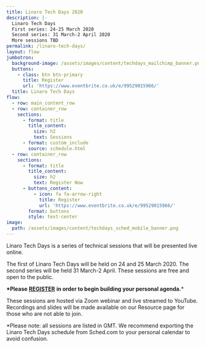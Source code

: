 ```yaml
---
title: Linaro Tech Days 2020
description: |-
  Linaro Tech Days
  First series: 24-25 March 2020
  Second series: 31 March-2 April 2020
  More sessions TBD 
permalink: /linaro-tech-days/
layout: flow
jumbotron:
  background-image: /assets/images/content/techdays_mailchimp_banner.png
  buttons:
    - class: btn btn-primary
      title: Register
      url: 'https://www.eventbrite.co.uk/e/99529015966/'
  title: Linaro Tech Days
flow:
  - row: main_content_row
  - row: container_row
    sections:
      - format: title
        title_content:
          size: h2
          text: Sessions
      - format: custom_include
        source: schedule.html
  - row: container_row
    sections:
      - format: title
        title_content:
          size: h2
          text: Register Now
      - buttons_content:
          - icon: fa fa-arrow-right
            title: Register
            url: 'https://www.eventbrite.co.uk/e/99529015966/'
        format: buttons
        style: text-center
image:
  path: /assets/images/content/techdays_sched_mobile_banner.png
---
```

Linaro Tech Days is a series of technical sessions that will be presented live online. 

The first of Linaro Tech Days will be held on 24 and 25 March 2020. The second series will be held 31 March-2 April. These sessions are free and open to the public. 

**\*Please** [**REGISTER**](https://www.eventbrite.co.uk/e/99529015966/) **in order to begin building your personal agenda.***

These sessions are hosted via Zoom webinar and live streamed to YouTube. Recordings and slides will be made available on our Resource page for those who are not able to join.

\*Please note: all sessions are listed in GMT. We recommend exporting the Linaro Tech Days schedule from Sched.com to your personal calendar to avoid confusion.
